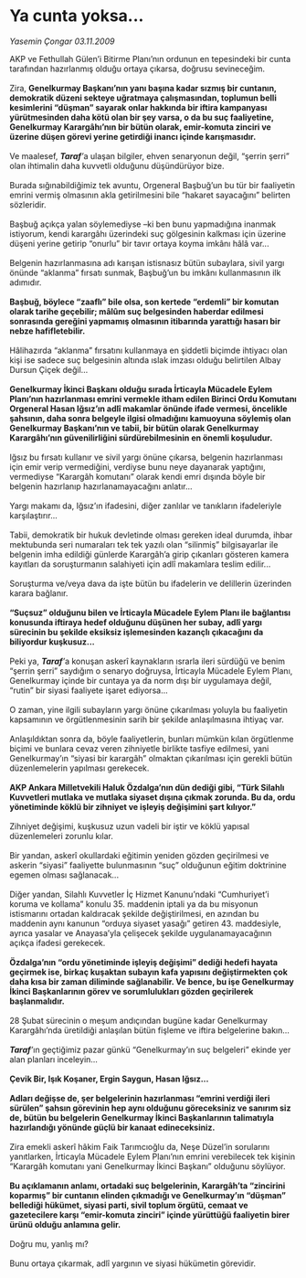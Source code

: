 # Ya cunta yoksa...

*Yasemin Çongar 03.11.2009*

<div class="taraf_structure_2col_1zq">
<div class="margen_n">



 <p>AKP ve Fethullah Gülen’i Bitirme Planı’nın ordunun en tepesindeki bir cunta tarafından hazırlanmış olduğu ortaya çıkarsa, doğrusu sevineceğim. <br/><br/>Zira, <b>Genelkurmay Başkanı’nın yanı başına kadar sızmış bir cuntanın, demokratik düzeni sekteye uğratmaya çalışmasından, toplumun belli kesimlerini “düşman” sayarak onlar hakkında bir iftira kampanyası yürütmesinden daha kötü olan bir şey varsa, o da bu suç faaliyetine, Genelkurmay Karargâhı’nın bir bütün olarak, emir-komuta zinciri ve üzerine düşen görevi yerine getirdiği inancı içinde karışmasıdır.</b> <br/><br/>Ve maalesef, <em><b>Taraf</b>’</em>a ulaşan bilgiler, ehven senaryonun değil, “şerrin şerri” olan ihtimalin daha kuvvetli olduğunu düşündürüyor bize. <br/><br/>Burada sığınabildiğimiz tek avuntu, Orgeneral Başbuğ’un bu tür bir faaliyetin emrini vermiş olmasının akla getirilmesini bile “hakaret sayacağını” belirten sözleridir. <br/><br/>Başbuğ açıkça yalan söylemediyse –ki ben bunu yapmadığına inanmak istiyorum, kendi karargâhı üzerindeki suç gölgesinin kalkması için üzerine düşeni yerine getirip “onurlu” bir tavır ortaya koyma imkânı hâlâ var... <br/><br/>Belgenin hazırlanmasına adı karışan istisnasız bütün subaylara, sivil yargı önünde “aklanma” fırsatı sunmak, Başbuğ’un bu imkânı kullanmasının ilk adımıdır. <b><br/><br/>Başbuğ, böylece “zaaflı” bile olsa, son kertede “erdemli” bir komutan olarak tarihe geçebilir; mâlûm suç belgesinden haberdar edilmesi sonrasında gereğini yapmamış olmasının itibarında yarattığı hasarı bir nebze hafifletebilir.</b> <br/><br/>Hâlihazırda “aklanma” fırsatını kullanmaya en şiddetli biçimde ihtiyacı olan kişi ise sadece suç belgesinin altında ıslak imzası olduğu belirtilen Albay Dursun Çiçek değil... <b><br/><br/>Genelkurmay İkinci Başkanı olduğu sırada İrticayla Mücadele Eylem Planı’nın hazırlanması emrini vermekle itham edilen Birinci Ordu Komutanı Orgeneral Hasan Iğsız’ın adlî makamlar önünde ifade vermesi, öncelikle şahsının, daha sonra belgeyle ilgisi olmadığını kamuoyuna söylemiş olan Genelkurmay Başkanı’nın ve tabii, bir bütün olarak Genelkurmay Karargâhı’nın güvenilirliğini sürdürebilmesinin en önemli koşuludur.</b> <br/><br/>Iğsız bu fırsatı kullanır ve sivil yargı önüne çıkarsa, belgenin hazırlanması için emir verip vermediğini, verdiyse bunu neye dayanarak yaptığını, vermediyse “Karargâh komutanı” olarak kendi emri dışında böyle bir belgenin hazırlanıp hazırlanamayacağını anlatır... <br/><br/>Yargı makamı da, Iğsız’ın ifadesini, diğer zanlılar ve tanıkların ifadeleriyle karşılaştırır... <br/><br/>Tabii, demokratik bir hukuk devletinde olması gereken ideal durumda, ihbar mektubunda seri numaraları tek tek yazılı olan “silinmiş” bilgisayarlar ile belgenin imha edildiği günlerde Karargâh’a girip çıkanları gösteren kamera kayıtları da soruşturmanın salahiyeti için adlî makamlara teslim edilir... <br/><br/>Soruşturma ve/veya dava da işte bütün bu ifadelerin ve delillerin üzerinden karara bağlanır. <b><br/><br/>“Suçsuz” olduğunu bilen ve İrticayla Mücadele Eylem Planı ile bağlantısı konusunda iftiraya hedef olduğunu düşünen her subay, adlî yargı sürecinin bu şekilde eksiksiz işlemesinden kazançlı çıkacağını da biliyordur kuşkusuz...</b> <br/><br/>Peki ya, <em><b>Taraf</b>’</em>a konuşan askerî kaynakların ısrarla ileri sürdüğü ve benim “şerrin şerri” saydığım o senaryo doğruysa, İrticayla Mücadele Eylem Planı, Genelkurmay içinde bir cuntaya ya da norm dışı bir uygulamaya değil, “rutin” bir siyasi faaliyete işaret ediyorsa... <br/><br/>O zaman, yine ilgili subayların yargı önüne çıkarılması yoluyla bu faaliyetin kapsamının ve örgütlenmesinin sarih bir şekilde anlaşılmasına ihtiyaç var. <br/><br/>Anlaşıldıktan sonra da, böyle faaliyetlerin, bunları mümkün kılan örgütlenme biçimi ve bunlara cevaz veren zihniyetle birlikte tasfiye edilmesi, yani Genelkurmay’ın “siyasi bir karargâh” olmaktan çıkarılması için gerekli bütün düzenlemelerin yapılması gerekecek. <b><br/><br/>AKP Ankara Milletvekili Haluk Özdalga’nın dün dediği gibi, “Türk Silahlı Kuvvetleri mutlaka ve mutlaka siyaset dışına çıkmak zorunda. Bu da, ordu yönetiminde köklü bir zihniyet ve işleyiş değişimini şart kılıyor.”</b> <br/><br/>Zihniyet değişimi, kuşkusuz uzun vadeli bir iştir ve köklü yapısal düzenlemeleri zorunlu kılar. <br/><br/>Bir yandan, askerî okullardaki eğitimin yeniden gözden geçirilmesi ve askerin “siyasi” faaliyette bulunmasının “suç” olduğunun eğitim doktrinine egemen olması sağlanacak... <br/><br/>Diğer yandan, Silahlı Kuvvetler İç Hizmet Kanunu’ndaki “Cumhuriyet’i koruma ve kollama” konulu 35. maddenin iptali ya da bu misyonun istismarını ortadan kaldıracak şekilde değiştirilmesi, en azından bu maddenin aynı kanunun “orduya siyaset yasağı” getiren 43. maddesiyle, ayrıca yasalar ve Anayasa’yla çelişecek şekilde uygulanamayacağının açıkça ifadesi gerekecek. <b><br/><br/>Özdalga’nın “ordu yönetiminde işleyiş değişimi” dediği hedefi hayata geçirmek ise, birkaç kuşaktan subayın kafa yapısını değiştirmekten çok daha kısa bir zaman diliminde sağlanabilir. Ve bence, bu işe Genelkurmay İkinci Başkanlarının görev ve sorumlulukları gözden geçirilerek başlanmalıdır.</b> <br/><br/>28 Şubat sürecinin o meşum andıçından bugüne kadar Genelkurmay Karargâhı’nda üretildiği anlaşılan bütün fişleme ve iftira belgelerine bakın... <b><br/><br/><em>Taraf</em></b><em>’</em>ın geçtiğimiz pazar günkü “Genelkurmay’ın suç belgeleri” ekinde yer alan planları inceleyin... <b><br/><br/>Çevik Bir, Işık Koşaner, Ergin Saygun, Hasan Iğsız...</b> <b><br/><br/>Adları değişse de, şer belgelerinin hazırlanması “emrini verdiği ileri sürülen” şahsın görevinin hep aynı olduğunu göreceksiniz ve sanırım siz de, bütün bu belgelerin Genelkurmay İkinci Başkanlarının talimatıyla hazırlandığı yönünde güçlü bir kanaat edineceksiniz.</b> <br/><br/>Zira emekli askerî hâkim Faik Tarımcıoğlu da, Neşe Düzel’in sorularını yanıtlarken, İrticayla Mücadele Eylem Planı’nın emrini verebilecek tek kişinin “Karargâh komutanı yani Genelkurmay İkinci Başkanı” olduğunu söylüyor. <b><br/><br/>Bu açıklamanın anlamı, ortadaki suç belgelerinin, Karargâh’ta “zincirini koparmış” bir cuntanın elinden çıkmadığı ve Genelkurmay’ın “düşman” bellediği hükümet, siyasi parti, sivil toplum örgütü, cemaat ve gazetecilere karşı “emir-komuta zinciri” içinde yürüttüğü faaliyetin birer ürünü olduğu anlamına gelir.</b> <br/><br/>Doğru mu, yanlış mı?<br/><br/>Bunu ortaya çıkarmak, adlî yargının ve siyasi hükümetin görevidir.</p>
<br/>
<br/>
<br/>



<br/>


<div id="taraf_not">
</div>

</div>


</div>
